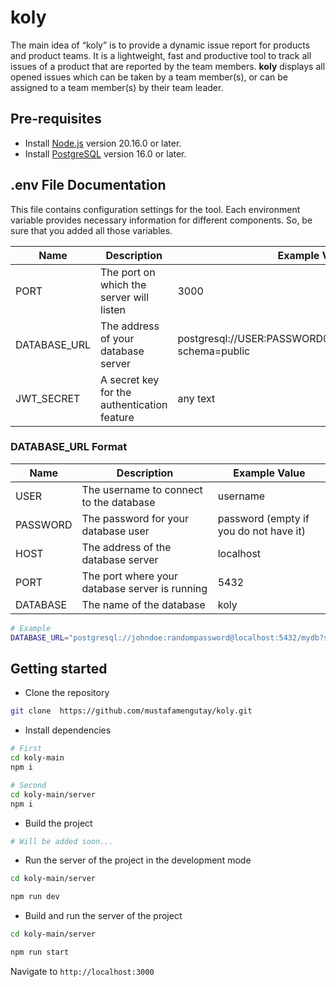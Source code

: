 # koly

The main idea of “koly” is to provide a dynamic issue report for products and product teams. It is a lightweight, fast and productive tool to track all issues of a product that are reported by the team members. **koly** displays all opened issues which can be taken by a team member(s), or can be assigned to a team member(s) by their team leader.

## Pre-requisites

- Install [Node.js](https://nodejs.org/en/) version 20.16.0 or later.
- Install [PostgreSQL](https://www.postgresql.org/download/) version 16.0 or later.

## .env File Documentation

This file contains configuration settings for the tool. Each environment variable provides necessary information for different components. So, be sure that you added all those variables.

| Name         | Description                                 | Example Value                                               |
| ------------ | ------------------------------------------- | ----------------------------------------------------------- |
| PORT         | The port on which the server will listen    | 3000                                                        |
| DATABASE_URL | The address of your database server         | postgresql://USER:PASSWORD@HOST:PORT/DATABASE?schema=public |
| JWT_SECRET   | A secret key for the authentication feature | any text                                                    |

### DATABASE_URL Format

| Name     | Description                                    | Example Value                          |
| -------- | ---------------------------------------------- | -------------------------------------- |
| USER     | The username to connect to the database        | username                               |
| PASSWORD | The password for your database user            | password (empty if you do not have it) |
| HOST     | The address of the database server             | localhost                              |
| PORT     | The port where your database server is running | 5432                                   |
| DATABASE | The name of the database                       | koly                                   |

```bash
# Example
DATABASE_URL="postgresql://johndoe:randompassword@localhost:5432/mydb?schema=public"
```

## Getting started

- Clone the repository

```bash
git clone  https://github.com/mustafamengutay/koly.git
```

- Install dependencies

```bash
# First
cd koly-main
npm i

# Second
cd koly-main/server
npm i
```

- Build the project

```bash
# Will be added soon...
```

- Run the server of the project in the development mode

```bash
cd koly-main/server

npm run dev
```

- Build and run the server of the project

```bash
cd koly-main/server

npm run start
```

Navigate to `http://localhost:3000`
